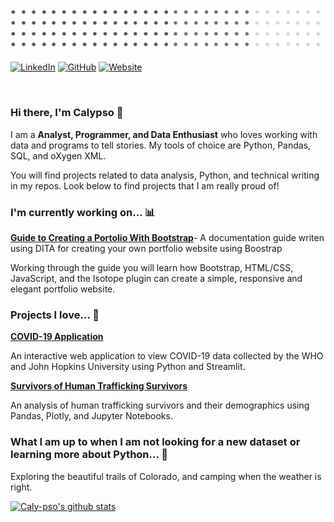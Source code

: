 ![banner](https://github.com/caly-pso/caly-pso/blob/main/header.png)

[![LinkedIn](https://img.shields.io/badge/LinkedIn-calypsorynkowski-blue?style=flat-square&logo=linkedin)](https://www.linkedin.com/in/calypsorynkowski/)
[![GitHub](https://img.shields.io/badge/GitHub-caly--pso-lightgrey?style=flat-square&logo=github)](https://github.com/caly-pso)
[![Website](https://img.shields.io/badge/Website-caly--pso.github.io-brightgreen?style=flat-square)](https://caly-pso.github.io/)
<!-- [![Twitter](https://img.shields.io/twitter/follow/caly-pso?style=flat-square&logo=twitter)](https://twitter.com/caly-pso)
[![Medium](https://img.shields.io/badge/Medium-caly-pso-green?style=flat-square&logo=medium)](https://medium.com/@caly-pso) -->
</br>

### Hi there, I'm Calypso 🙌 

I am a **Analyst, Programmer, and Data Enthusiast** who loves working with data and programs to tell stories. My tools of choice are Python, Pandas, SQL, and oXygen XML.

You will find projects related to data analysis, Python, and technical writing in my repos. Look below to find projects that I am really proud of!

### I'm currently working on... 📊

[**Guide to Creating a Portolio With Bootstrap**](#)- A documentation guide writen using DITA for creating your own portfolio website using Boostrap

Working through the guide you will learn how Bootstrap, HTML/CSS, JavaScript, and the Isotope plugin can create a simple, responsive and elegant portfolio website.

### Projects I love... 🌟

[**COVID-19 Application**](https://github.com/caly-pso/covid_app) <!--![Stars](https://img.shields.io/github/stars/caly-pso/covid-app?style=flat-square)-->

An interactive web application to view COVID-19 data collected by the WHO and John Hopkins University using Python and Streamlit. 

[**Survivors of Human Trafficking Survivors**](https://github.com/caly-pso/EDA_trafficking_survivors) <!--![Stars](https://img.shields.io/github/stars/caly-pso/EDA_trafficking_survivors?style=flat-square)-->

An analysis of human trafficking survivors and their demographics using Pandas, Plotly, and Jupyter Notebooks. 

### What I am up to when I am not looking for a new dataset or learning more about Python... 🌄 

Exploring the beautiful trails of Colorado, and camping when the weather is right.

<!--### Stats-->

[![Caly-pso's github stats](https://github-readme-stats.vercel.app/api?username=caly-pso)](https://github.com/anuraghazra/github-readme-stats)
